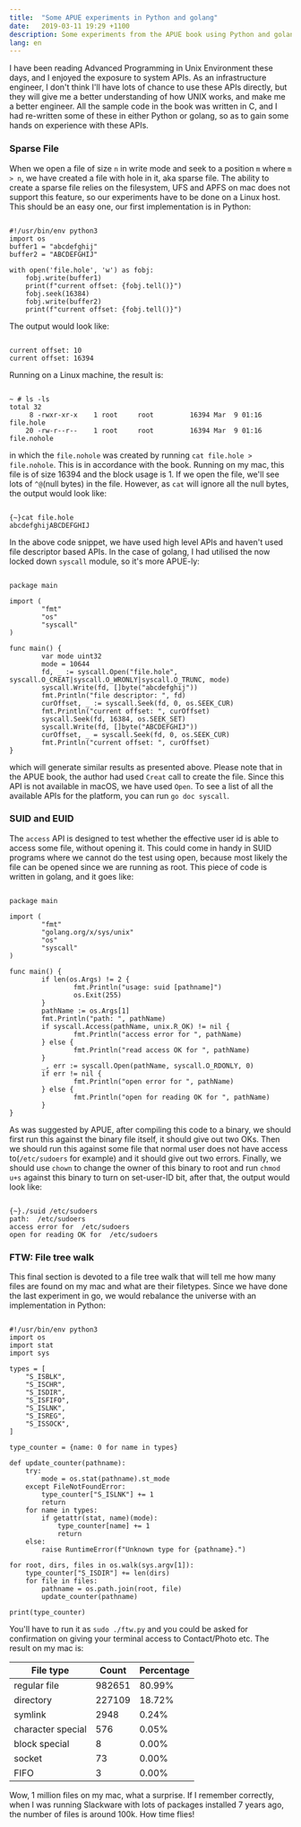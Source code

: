 ```yaml
---
title:  "Some APUE experiments in Python and golang"
date:   2019-03-11 19:29 +1100
description: Some experiments from the APUE book using Python and golang.
lang: en
---
```


I have been reading Advanced Programming in Unix Environment these days, and I enjoyed the exposure to system APIs. As an infrastructure engineer, I don't think I'll have lots of chance to use these APIs directly, but they will give me a better understanding of how UNIX works, and make me a better engineer. All the sample code in the book was written in C, and I had re-written some of these in either Python or golang, so as to gain some hands on experience with these APIs.

### Sparse File

When we open a file of size `n` in write mode and seek to a position `m` where `m > n`, we have created a file with hole in it, aka sparse file. The ability to create a sparse file relies on the filesystem, UFS and APFS on mac does not support this feature, so our experiments have to be done on a Linux host. This should be an easy one, our first implementation is in Python:

<pre class="code" data-lang="python"><code>
#!/usr/bin/env python3
import os
buffer1 = "abcdefghij"
buffer2 = "ABCDEFGHIJ"

with open('file.hole', 'w') as fobj:
    fobj.write(buffer1)
    print(f"current offset: {fobj.tell()}")
    fobj.seek(16384)
    fobj.write(buffer2)
    print(f"current offset: {fobj.tell()}")
</code></pre>

The output would look like:

<pre class="code" data-lang="bash"><code>
current offset: 10
current offset: 16394
</code></pre>

Running on a Linux machine, the result is:

<pre class="code" data-lang="bash"><code>
~ # ls -ls
total 32
     8 -rwxr-xr-x    1 root     root         16394 Mar  9 01:16 file.hole
    20 -rw-r--r--    1 root     root         16394 Mar  9 01:16 file.nohole
</code></pre>

in which the `file.nohole` was created by running `cat file.hole > file.nohole`. This is in accordance with the book. Running on my mac, this file is of size 16394 and the block usage is 1. If we open the file, we'll see lots of `^@`(null bytes) in the file. However, as `cat` will ignore all the null bytes, the output would look like:

<pre class="code" data-lang="bash"><code>
{~}cat file.hole
abcdefghijABCDEFGHIJ
</code></pre>

In the above code snippet, we have used high level APIs and haven't used file descriptor based APIs. In the case of golang, I had utilised the now locked down `syscall` module, so it's more APUE-ly:

<pre class="code" data-lang="go"><code>
package main

import (
        "fmt"
        "os"
        "syscall"
)

func main() {
        var mode uint32
        mode = 10644
        fd, _ := syscall.Open("file.hole", syscall.O_CREAT|syscall.O_WRONLY|syscall.O_TRUNC, mode)
        syscall.Write(fd, []byte("abcdefghij"))
        fmt.Println("file descriptor: ", fd)
        curOffset, _ := syscall.Seek(fd, 0, os.SEEK_CUR)
        fmt.Println("current offset: ", curOffset)
        syscall.Seek(fd, 16384, os.SEEK_SET)
        syscall.Write(fd, []byte("ABCDEFGHIJ"))
        curOffset, _ = syscall.Seek(fd, 0, os.SEEK_CUR)
        fmt.Println("current offset: ", curOffset)
}
</code></pre>

which will generate similar results as presented above. Please note that in the APUE book, the author had used `Creat` call to create the file. Since this API is not available in macOS, we have used `Open`. To see a list of all the available APIs for the platform, you can run `go doc syscall`.

### SUID and EUID

The `access` API is designed to test whether the effective user id is able to access some file, without opening it. This could come in handy in SUID programs where we cannot do the test using open, because most likely the file can be opened since we are running as root. This piece of code is written in golang, and it goes like:

<pre class="code" data-lang="go"><code>
package main

import (
        "fmt"
        "golang.org/x/sys/unix"
        "os"
        "syscall"
)

func main() {
        if len(os.Args) != 2 {
                fmt.Println("usage: suid [pathname]")
                os.Exit(255)
        }
        pathName := os.Args[1]
        fmt.Println("path: ", pathName)
        if syscall.Access(pathName, unix.R_OK) != nil {
                fmt.Println("access error for ", pathName)
        } else {
                fmt.Println("read access OK for ", pathName)
        }
        _, err := syscall.Open(pathName, syscall.O_RDONLY, 0)
        if err != nil {
                fmt.Println("open error for ", pathName)
        } else {
                fmt.Println("open for reading OK for ", pathName)
        }
}
</code></pre>


As was suggested by APUE, after compiling this code to a binary, we should first run this against the binary file itself, it should give out two OKs. Then we should run this against some file that normal user does not have access to(`/etc/sudoers` for example) and it should give out two errors. Finally, we should use `chown` to change the owner of this binary to root and run `chmod u+s` against this binary to turn on set-user-ID bit, after that, the output would look like:

<pre class="code" data-lang="bash"><code>
{~}./suid /etc/sudoers
path:  /etc/sudoers
access error for  /etc/sudoers
open for reading OK for  /etc/sudoers
</code></pre>

### FTW: File tree walk

This final section is devoted to a file tree walk that will tell me how many files are found on my mac and what are their filetypes. Since we have done the last experiment in go, we would rebalance the universe with an implementation in Python:

<pre class="code" data-lang="python"><code>
#!/usr/bin/env python3
import os
import stat
import sys

types = [
    "S_ISBLK",
    "S_ISCHR",
    "S_ISDIR",
    "S_ISFIFO",
    "S_ISLNK",
    "S_ISREG",
    "S_ISSOCK",
]

type_counter = {name: 0 for name in types}

def update_counter(pathname):
    try:
        mode = os.stat(pathname).st_mode
    except FileNotFoundError:
        type_counter["S_ISLNK"] += 1
        return
    for name in types:
        if getattr(stat, name)(mode):
            type_counter[name] += 1
            return
    else:
        raise RuntimeError(f"Unknown type for {pathname}.")

for root, dirs, files in os.walk(sys.argv[1]):
    type_counter["S_ISDIR"] += len(dirs)
    for file in files:
        pathname = os.path.join(root, file)
        update_counter(pathname)

print(type_counter)
</code></pre>

You'll have to run it as `sudo ./ftw.py` and you could be asked for confirmation on giving your terminal access to Contact/Photo etc. The result on my mac is:

File type | Count | Percentage
--------- | ----- | ----------
regular file | 982651 | 80.99%
directory | 227109 | 18.72%
symlink | 2948 | 0.24%
character special | 576 | 0.05%
block special | 8 | 0.00%
socket | 73 | 0.00%
FIFO | 3 | 0.00%

Wow, 1 million files on my mac, what a surprise. If I remember correctly, when I was running Slackware with lots of packages installed 7 years ago, the number of files is around 100k. How time flies!
